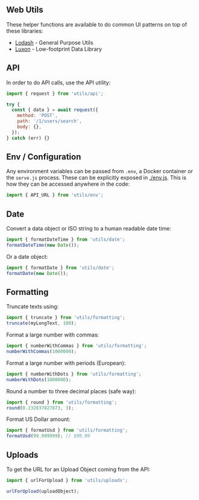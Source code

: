 ## Web Utils

These helper functions are available to do common UI patterns on top of these libraries:

- [Lodash](https://lodash.com/docs/4.17.15) - General Purpose Utils
- [Luxon](https://moment.github.io/luxon/) - Low-footprint Data Library

## API

In order to do API calls, use the API utility:

```javascript
import { request } from 'utils/api';

try {
  const { data } = await request({
    method: 'POST',
    path: '/1/users/search',
    body: {},
  });
} catch (err) {}
```

## Env / Configuration

Any environment variables can be passed from `.env`, a Docker container or the `serve.js` process. These can be explicitly exposed in [./env.js](./env.js). This is how they can be accessed anywhere in the code:

```javascript
import { API_URL } from 'utils/env';
```

## Date

Convert a data object or ISO string to a human readable date time:

```javascript
import { formatDateTime } from 'utils/date';
formatDateTime(new Date());
```

Or a date object:

```javascript
import { formatDate } from 'utils/date';
formatDate(new Date());
```

## Formatting

Truncate texts using:

```javascript
import { truncate } from 'utils/formatting';
truncate(myLongText, 100);
```

Format a large number with commas:

```javascript
import { numberWithCommas } from 'utils/formatting';
numberWithCommas(1000000);
```

Format a large number with periods (European):

```javascript
import { numberWithDots } from 'utils/formatting';
numberWithDots(1000000);
```

Round a number to three decimal places (safe way):

```javascript
import { round } from 'utils/formatting';
round(0.232837827873, 3);
```

Format US Dollar amount:

```javascript
import { formatUsd } from 'utils/formatting';
formatUsd(99.999999); // $99.99
```

## Uploads

To get the URL for an Upload Object coming from the API:

```javascript
import { urlForUpload } from 'utils/uploads';

urlForUpload(uploadObject);
```
